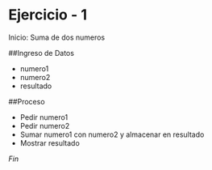 # Ejercicio - 1
Inicio: Suma de dos numeros 

##Ingreso de Datos
- numero1
- numero2
- resultado

##Proceso
- Pedir numero1
- Pedir numero2
- Sumar numero1 con numero2 y almacenar en resultado
- Mostrar resultado

*Fin*